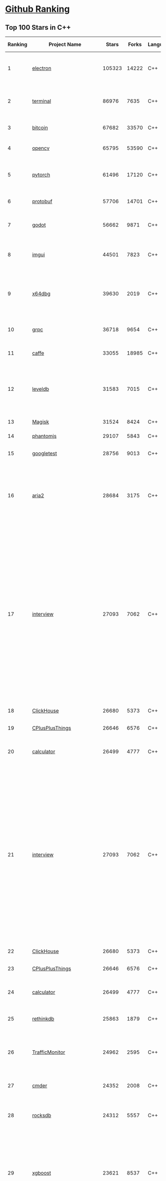 [Github Ranking](../README.md)
==========

## Top 100 Stars in C\+\+

| Ranking | Project Name | Stars | Forks | Language | Open Issues | Description | Last Commit |
| ------- | ------------ | ----- | ----- | -------- | ----------- | ----------- | ----------- |
| 1 | [electron](https://github.com/electron/electron) | 105323 | 14222 | C++ | 953 | :electron: Build cross-platform desktop apps with JavaScript, HTML, and CSS | 2023-01-09T09:02:17Z |
| 2 | [terminal](https://github.com/microsoft/terminal) | 86976 | 7635 | C++ | 1511 | The new Windows Terminal and the original Windows console host, all in the same place! | 2023-01-08T23:42:22Z |
| 3 | [bitcoin](https://github.com/bitcoin/bitcoin) | 67682 | 33570 | C++ | 422 | Bitcoin Core integration/staging tree | 2023-01-09T09:23:54Z |
| 4 | [opencv](https://github.com/opencv/opencv) | 65795 | 53590 | C++ | 2299 | Open Source Computer Vision Library | 2023-01-09T09:55:31Z |
| 5 | [pytorch](https://github.com/pytorch/pytorch) | 61496 | 17120 | C++ | 9757 | Tensors and Dynamic neural networks in Python with strong GPU acceleration | 2023-01-09T09:57:28Z |
| 6 | [protobuf](https://github.com/protocolbuffers/protobuf) | 57706 | 14701 | C++ | 636 | Protocol Buffers - Google's data interchange format | 2023-01-09T09:44:29Z |
| 7 | [godot](https://github.com/godotengine/godot) | 56662 | 9871 | C++ | 7333 | Godot Engine – Multi-platform 2D and 3D game engine | 2023-01-09T09:59:34Z |
| 8 | [imgui](https://github.com/ocornut/imgui) | 44501 | 7823 | C++ | 693 | Dear ImGui: Bloat-free Graphical User interface for C++ with minimal dependencies | 2023-01-09T09:56:28Z |
| 9 | [x64dbg](https://github.com/x64dbg/x64dbg) | 39630 | 2019 | C++ | 511 | An open-source user mode debugger for Windows. Optimized for reverse engineering and malware analysis. | 2022-12-15T11:34:02Z |
| 10 | [grpc](https://github.com/grpc/grpc) | 36718 | 9654 | C++ | 587 | The C based gRPC (C++, Python, Ruby, Objective-C, PHP, C#) | 2023-01-09T09:23:05Z |
| 11 | [caffe](https://github.com/BVLC/caffe) | 33055 | 18985 | C++ | 895 | Caffe: a fast open framework for deep learning. | 2022-12-17T16:37:53Z |
| 12 | [leveldb](https://github.com/google/leveldb) | 31583 | 7015 | C++ | 183 | LevelDB is a fast key-value storage library written at Google that provides an ordered mapping from string keys to string values. | 2023-01-06T19:16:44Z |
| 13 | [Magisk](https://github.com/topjohnwu/Magisk) | 31524 | 8424 | C++ | 27 | The Magic Mask for Android | 2023-01-08T19:17:58Z |
| 14 | [phantomjs](https://github.com/ariya/phantomjs) | 29107 | 5843 | C++ | 10 | Scriptable Headless Browser | 2022-11-26T19:43:12Z |
| 15 | [googletest](https://github.com/google/googletest) | 28756 | 9013 | C++ | 233 | GoogleTest - Google Testing and Mocking Framework | 2023-01-06T13:59:06Z |
| 16 | [aria2](https://github.com/aria2/aria2) | 28684 | 3175 | C++ | 930 | aria2 is a lightweight multi-protocol & multi-source, cross platform download utility operated in command-line. It supports HTTP/HTTPS, FTP, SFTP, BitTorrent and Metalink. | 2023-01-08T15:30:46Z |
| 17 | [interview](https://github.com/huihut/interview) | 27093 | 7062 | C++ | 12 | 📚 C/C++ 技术面试基础知识总结，包括语言、程序库、数据结构、算法、系统、网络、链接装载库等知识及面试经验、招聘、内推等信息。This repository is a summary of the basic knowledge of recruiting job seekers and beginners in the direction of C/C++ technology, including language, program library, data structure, algorithm, system, network, link loading library, interview experience, recruitment, recommendation, etc. | 2022-08-07T02:49:29Z |
| 18 | [ClickHouse](https://github.com/ClickHouse/ClickHouse) | 26680 | 5373 | C++ | 2498 | ClickHouse® is a free analytics DBMS for big data | 2023-01-09T08:34:44Z |
| 19 | [CPlusPlusThings](https://github.com/Light-City/CPlusPlusThings) | 26646 | 6576 | C++ | 1 | C++那些事 | 2023-01-03T08:34:24Z |
| 20 | [calculator](https://github.com/microsoft/calculator) | 26499 | 4777 | C++ | 270 | Windows Calculator: A simple yet powerful calculator that ships with Windows | 2023-01-05T16:26:55Z |
| 21 | [interview](https://github.com/huihut/interview) | 27093 | 7062 | C++ | 12 | 📚 C/C++ 技术面试基础知识总结，包括语言、程序库、数据结构、算法、系统、网络、链接装载库等知识及面试经验、招聘、内推等信息。This repository is a summary of the basic knowledge of recruiting job seekers and beginners in the direction of C/C++ technology, including language, program library, data structure, algorithm, system, network, link loading library, interview experience, recruitment, recommendation, etc. | 2022-08-07T02:49:29Z |
| 22 | [ClickHouse](https://github.com/ClickHouse/ClickHouse) | 26680 | 5373 | C++ | 2498 | ClickHouse® is a free analytics DBMS for big data | 2023-01-09T08:34:44Z |
| 23 | [CPlusPlusThings](https://github.com/Light-City/CPlusPlusThings) | 26646 | 6576 | C++ | 1 | C++那些事 | 2023-01-03T08:34:24Z |
| 24 | [calculator](https://github.com/microsoft/calculator) | 26499 | 4777 | C++ | 270 | Windows Calculator: A simple yet powerful calculator that ships with Windows | 2023-01-05T16:26:55Z |
| 25 | [rethinkdb](https://github.com/rethinkdb/rethinkdb) | 25863 | 1879 | C++ | 1337 | The open-source database for the realtime web. | 2022-12-28T19:34:10Z |
| 26 | [TrafficMonitor](https://github.com/zhongyang219/TrafficMonitor) | 24962 | 2595 | C++ | 780 | 这是一个用于显示当前网速、CPU及内存利用率的桌面悬浮窗软件，并支持任务栏显示，支持更换皮肤。 | 2023-01-07T16:07:07Z |
| 27 | [cmder](https://github.com/cmderdev/cmder) | 24352 | 2008 | C++ | 21 | Lovely console emulator package for Windows | 2023-01-01T13:40:47Z |
| 28 | [rocksdb](https://github.com/facebook/rocksdb) | 24312 | 5557 | C++ | 505 | A library that provides an embeddable, persistent key-value store for fast storage. | 2023-01-09T09:09:53Z |
| 29 | [xgboost](https://github.com/dmlc/xgboost) | 23621 | 8537 | C++ | 296 | Scalable, Portable and Distributed Gradient Boosting (GBDT, GBRT or GBM) Library,  for Python, R, Java, Scala, C++ and more. Runs on single machine, Hadoop, Spark, Dask, Flink and DataFlow | 2023-01-09T02:18:09Z |
| 30 | [serenity](https://github.com/SerenityOS/serenity) | 23513 | 2517 | C++ | 527 | The Serenity Operating System 🐞 | 2023-01-09T09:58:22Z |
| 31 | [yuzu](https://github.com/yuzu-emu/yuzu) | 23363 | 1969 | C++ | 1002 | Nintendo Switch Emulator | 2023-01-09T03:37:26Z |
| 32 | [ImHex](https://github.com/WerWolv/ImHex) | 23175 | 1053 | C++ | 77 | 🔍 A Hex Editor for Reverse Engineers, Programmers and people who value their retinas when working at 3 AM. | 2023-01-09T07:38:37Z |
| 33 | [mongo](https://github.com/mongodb/mongo) | 23047 | 5403 | C++ | 0 | The MongoDB Database | 2023-01-09T08:56:52Z |
| 34 | [C-Plus-Plus](https://github.com/TheAlgorithms/C-Plus-Plus) | 22757 | 6076 | C++ | 39 | Collection of various algorithms in mathematics, machine learning, computer science and physics implemented in C++ for educational purposes. | 2023-01-07T11:16:52Z |
| 35 | [apollo](https://github.com/ApolloAuto/apollo) | 22108 | 8984 | C++ | 408 | An open autonomous driving platform | 2023-01-06T02:21:30Z |
| 36 | [taichi](https://github.com/taichi-dev/taichi) | 22070 | 2147 | C++ | 634 | Productive & portable high-performance programming in Python. | 2023-01-09T09:40:15Z |
| 37 | [envoy](https://github.com/envoyproxy/envoy) | 21195 | 4068 | C++ | 1233 | Cloud-native high-performance edge/middle/service proxy | 2023-01-09T09:57:46Z |
| 38 | [DeepSpeech](https://github.com/mozilla/DeepSpeech) | 20844 | 3637 | C++ | 105 | DeepSpeech is an open source embedded (offline, on-device) speech-to-text engine which can run in real time on devices ranging from a Raspberry Pi 4 to high power GPU servers. | 2022-11-06T21:54:10Z |
| 39 | [tdesktop](https://github.com/telegramdesktop/tdesktop) | 20787 | 4333 | C++ | 733 | Telegram Desktop messaging app | 2023-01-09T02:51:48Z |
| 40 | [v8](https://github.com/v8/v8) | 20643 | 3782 | C++ | 0 | The official mirror of the V8 Git repository | 2022-12-25T20:12:04Z |
| 41 | [osquery](https://github.com/osquery/osquery) | 19874 | 2389 | C++ | 541 | SQL powered operating system instrumentation, monitoring, and analytics. | 2023-01-07T10:15:16Z |
| 42 | [flameshot](https://github.com/flameshot-org/flameshot) | 19859 | 1246 | C++ | 353 | Powerful yet simple to use screenshot software :desktop_computer: :camera_flash: | 2023-01-04T10:59:02Z |
| 43 | [aseprite](https://github.com/aseprite/aseprite) | 19798 | 1842 | C++ | 1293 | Animated sprite editor & pixel art tool (Windows, macOS, Linux) | 2023-01-06T23:19:57Z |
| 44 | [flatbuffers](https://github.com/google/flatbuffers) | 19656 | 2986 | C++ | 153 | FlatBuffers: Memory Efficient Serialization Library | 2023-01-09T03:26:44Z |
| 45 | [solidity](https://github.com/ethereum/solidity) | 19199 | 4590 | C++ | 1030 | Solidity, the Smart Contract Programming Language | 2023-01-09T02:46:54Z |
| 46 | [Proton](https://github.com/ValveSoftware/Proton) | 19150 | 853 | C++ | 3634 | Compatibility tool for Steam Play based on Wine and additional components | 2023-01-08T10:47:35Z |
| 47 | [faiss](https://github.com/facebookresearch/faiss) | 18818 | 2771 | C++ | 243 | A library for efficient similarity search and clustering of dense vectors. | 2023-01-09T08:13:38Z |
| 48 | [winget-cli](https://github.com/microsoft/winget-cli) | 18522 | 1103 | C++ | 582 | Windows Package Manager CLI (aka winget) | 2023-01-07T21:34:27Z |
| 49 | [notepad-plus-plus](https://github.com/notepad-plus-plus/notepad-plus-plus) | 18128 | 3926 | C++ | 1830 | Notepad++ official repository | 2023-01-09T08:24:03Z |
| 50 | [swoole-src](https://github.com/swoole/swoole-src) | 17685 | 3194 | C++ | 77 | 🚀 Coroutine-based concurrency library for PHP | 2023-01-06T12:09:55Z |
| 51 | [hhvm](https://github.com/facebook/hhvm) | 17514 | 3030 | C++ | 582 | A virtual machine for executing programs written in Hack. | 2023-01-09T08:33:16Z |
| 52 | [sqlitebrowser](https://github.com/sqlitebrowser/sqlitebrowser) | 17500 | 1933 | C++ | 597 | Official home of the DB Browser for SQLite (DB4S) project. Previously known as "SQLite Database Browser" and "Database Browser for SQLite". Website at:  | 2022-12-27T22:51:02Z |
| 53 | [CNTK](https://github.com/microsoft/CNTK) | 17283 | 4378 | C++ | 756 | Microsoft Cognitive Toolkit (CNTK), an open source deep-learning toolkit | 2022-09-30T05:08:36Z |
| 54 | [trojan](https://github.com/trojan-gfw/trojan) | 17020 | 2884 | C++ | 53 | An unidentifiable mechanism that helps you bypass GFW. | 2022-06-02T21:47:58Z |
| 55 | [cocos2d-x](https://github.com/cocos2d/cocos2d-x) | 16751 | 7063 | C++ | 1396 | Cocos2d-x is a suite of open-source, cross-platform, game-development tools used by millions of developers all over the world. | 2022-12-07T03:57:52Z |
| 56 | [mars](https://github.com/Tencent/mars) | 16614 | 3527 | C++ | 373 | Mars is a cross-platform network component  developed by WeChat. | 2023-01-09T02:15:54Z |
| 57 | [spdlog](https://github.com/gabime/spdlog) | 16609 | 3524 | C++ | 31 | Fast C++ logging library. | 2023-01-09T03:34:56Z |
| 58 | [leetcode](https://github.com/haoel/leetcode) | 16578 | 4801 | C++ | 22 | LeetCode Problems' Solutions  | 2022-12-30T21:28:46Z |
| 59 | [dragonfly](https://github.com/dragonflydb/dragonfly) | 16576 | 547 | C++ | 65 | A modern replacement for Redis and Memcached | 2023-01-09T10:00:15Z |
| 60 | [CnC_Remastered_Collection](https://github.com/electronicarts/CnC_Remastered_Collection) | 16399 | 4319 | C++ | 74 | None | 2022-12-08T11:20:03Z |
| 61 | [react-native-windows](https://github.com/microsoft/react-native-windows) | 15193 | 1108 | C++ | 710 | A framework for building native Windows apps with React. | 2023-01-07T15:50:34Z |
| 62 | [filament](https://github.com/google/filament) | 15120 | 1543 | C++ | 88 | Filament is a real-time physically based rendering engine for Android, iOS, Windows, Linux, macOS, and WebGL2 | 2023-01-06T21:29:09Z |
| 63 | [xbmc](https://github.com/xbmc/xbmc) | 15048 | 6058 | C++ | 560 | Kodi is an award-winning free and open source home theater/media center software and entertainment hub for digital media. With its beautiful interface and powerful skinning engine, it's available for Android, BSD, Linux, macOS, iOS, tvOS and Windows. | 2023-01-09T09:57:50Z |
| 64 | [keepassxc](https://github.com/keepassxreboot/keepassxc) | 14728 | 1158 | C++ | 583 | KeePassXC is a cross-platform community-driven port of the Windows application “Keepass Password Safe”. | 2023-01-07T21:17:34Z |
| 65 | [Arduino](https://github.com/esp8266/Arduino) | 14644 | 13004 | C++ | 253 | ESP8266 core for Arduino | 2023-01-07T18:01:56Z |
| 66 | [LightGBM](https://github.com/microsoft/LightGBM) | 14528 | 3663 | C++ | 213 | A fast, distributed, high performance gradient boosting (GBT, GBDT, GBRT, GBM or MART) framework based on decision tree algorithms, used for ranking, classification and many other machine learning tasks. | 2023-01-09T04:48:01Z |
| 67 | [Marlin](https://github.com/MarlinFirmware/Marlin) | 14257 | 17621 | C++ | 629 | Marlin is an optimized firmware for RepRap 3D printers based on the Arduino platform. \| Many commercial 3D printers come with Marlin installed. Check with your vendor if you need source code for your specific machine. | 2023-01-09T02:20:39Z |
| 68 | [incubator-brpc](https://github.com/apache/incubator-brpc) | 14249 | 3585 | C++ | 320 | brpc is an Industrial-grade RPC framework using C++ Language, which is often used in high performance system such as Search, Storage, Machine learning, Advertisement, Recommendation etc. "brpc" means "better RPC". | 2023-01-09T08:23:00Z |
| 69 | [dogecoin](https://github.com/dogecoin/dogecoin) | 14242 | 2640 | C++ | 134 | very currency | 2023-01-08T22:33:04Z |
| 70 | [AirSim](https://github.com/microsoft/AirSim) | 13823 | 3965 | C++ | 561 | Open source simulator for autonomous vehicles built on Unreal Engine / Unity, from Microsoft AI & Research | 2022-12-26T14:40:42Z |
| 71 | [Sourcetrail](https://github.com/CoatiSoftware/Sourcetrail) | 13174 | 1142 | C++ | 356 | Sourcetrail - free and open-source interactive source explorer | 2021-12-13T18:24:17Z |
| 72 | [wkhtmltopdf](https://github.com/wkhtmltopdf/wkhtmltopdf) | 12964 | 1655 | C++ | 1332 | Convert HTML to PDF using Webkit (QtWebKit) | 2022-11-22T10:32:12Z |
| 73 | [FreeCAD](https://github.com/FreeCAD/FreeCAD) | 12927 | 3058 | C++ | 780 | This is the official source code of FreeCAD, a free and opensource multiplatform 3D parametric modeler. | 2023-01-09T02:37:46Z |
| 74 | [tink](https://github.com/google/tink) | 12919 | 1171 | C++ | 101 | Tink is a multi-language, cross-platform, open source library that provides cryptographic APIs that are secure, easy to use correctly, and hard(er) to misuse. | 2023-01-08T01:59:24Z |
| 75 | [BackgroundMusic](https://github.com/kyleneideck/BackgroundMusic) | 12809 | 610 | C++ | 411 | Background Music, a macOS audio utility: automatically pause your music, set individual apps' volumes and record system audio. | 2022-11-27T05:01:20Z |
| 76 | [arangodb](https://github.com/arangodb/arangodb) | 12770 | 800 | C++ | 665 | 🥑 ArangoDB is a native multi-model database with flexible data models for documents, graphs, and key-values. Build high performance applications using a convenient SQL-like query language or JavaScript extensions. | 2023-01-09T09:12:03Z |
| 77 | [guetzli](https://github.com/google/guetzli) | 12767 | 1021 | C++ | 104 | Perceptual JPEG encoder | 2022-01-03T07:53:09Z |
| 78 | [rapidjson](https://github.com/Tencent/rapidjson) | 12654 | 3303 | C++ | 561 | A fast JSON parser/generator for C++ with both SAX/DOM style API | 2023-01-08T13:10:02Z |
| 79 | [bgfx](https://github.com/bkaradzic/bgfx) | 12566 | 1754 | C++ | 269 | Cross-platform, graphics API agnostic, "Bring Your Own Engine/Framework" style rendering library. | 2023-01-07T17:07:16Z |
| 80 | [smartknob](https://github.com/scottbez1/smartknob) | 12219 | 737 | C++ | 27 | Haptic input knob with software-defined endstops and virtual detents | 2022-12-12T03:53:02Z |
| 81 | [cosmos](https://github.com/OpenGenus/cosmos) | 13299 | 3617 | C++ | 1020 | Hacktoberfest 2022 \| World's largest Contributor driven code dataset \| Used in Quark Search Engine, @OpenGenus IQ, OpenGenus Visual Project | 2022-12-06T20:09:22Z |
| 82 | [USTC-Course](https://github.com/USTC-Resource/USTC-Course) | 13175 | 3449 | C++ | 0 | :heart:中国科学技术大学课程资源 | 2022-07-04T13:12:06Z |
| 83 | [Sourcetrail](https://github.com/CoatiSoftware/Sourcetrail) | 13174 | 1142 | C++ | 356 | Sourcetrail - free and open-source interactive source explorer | 2021-12-13T18:24:17Z |
| 84 | [FreeCAD](https://github.com/FreeCAD/FreeCAD) | 12927 | 3058 | C++ | 780 | This is the official source code of FreeCAD, a free and opensource multiplatform 3D parametric modeler. | 2023-01-09T02:37:46Z |
| 85 | [tink](https://github.com/google/tink) | 12919 | 1171 | C++ | 101 | Tink is a multi-language, cross-platform, open source library that provides cryptographic APIs that are secure, easy to use correctly, and hard(er) to misuse. | 2023-01-08T01:59:24Z |
| 86 | [arangodb](https://github.com/arangodb/arangodb) | 12770 | 800 | C++ | 665 | 🥑 ArangoDB is a native multi-model database with flexible data models for documents, graphs, and key-values. Build high performance applications using a convenient SQL-like query language or JavaScript extensions. | 2023-01-09T09:12:03Z |
| 87 | [guetzli](https://github.com/google/guetzli) | 12767 | 1021 | C++ | 104 | Perceptual JPEG encoder | 2022-01-03T07:53:09Z |
| 88 | [cutter](https://github.com/rizinorg/cutter) | 12435 | 984 | C++ | 439 | Free and Open Source Reverse Engineering Platform powered by rizin | 2023-01-09T04:11:37Z |
| 89 | [muduo](https://github.com/chenshuo/muduo) | 12429 | 4839 | C++ | 24 | Event-driven network library for multi-threaded Linux server in C++11 | 2023-01-08T07:50:41Z |
| 90 | [smartknob](https://github.com/scottbez1/smartknob) | 12219 | 737 | C++ | 27 | Haptic input knob with software-defined endstops and virtual detents | 2022-12-12T03:53:02Z |
| 91 | [rpcs3](https://github.com/RPCS3/rpcs3) | 12104 | 1726 | C++ | 733 | PS3 emulator/debugger | 2023-01-09T09:59:20Z |
| 92 | [pybind11](https://github.com/pybind/pybind11) | 12058 | 1746 | C++ | 423 | Seamless operability between C++11 and Python | 2023-01-04T07:31:52Z |
| 93 | [typesense](https://github.com/typesense/typesense) | 12047 | 352 | C++ | 237 | Open Source alternative to Algolia and an Easier-to-Use alternative to ElasticSearch ⚡ 🔍 ✨ Fast, typo tolerant, in-memory fuzzy Search Engine for building delightful search experiences | 2023-01-09T08:02:32Z |
| 94 | [foundationdb](https://github.com/apple/foundationdb) | 11984 | 1182 | C++ | 727 | FoundationDB - the open source, distributed, transactional key-value store | 2023-01-09T05:09:45Z |
| 95 | [polybar](https://github.com/polybar/polybar) | 11918 | 589 | C++ | 154 | A fast and easy-to-use status bar | 2023-01-05T21:11:08Z |
| 96 | [IoT-For-Beginners](https://github.com/microsoft/IoT-For-Beginners) | 11535 | 1553 | C++ | 28 | 12 Weeks, 24 Lessons, IoT for All! | 2023-01-08T08:36:58Z |
| 97 | [abseil-cpp](https://github.com/abseil/abseil-cpp) | 11526 | 2163 | C++ | 119 | Abseil Common Libraries (C++) | 2023-01-07T17:59:34Z |
| 98 | [skyline](https://github.com/skyline-emu/skyline) | 11478 | 1503 | C++ | 37 | Run Nintendo Switch homebrew & games on your Android device! | 2023-01-08T21:35:40Z |
| 99 | [watchman](https://github.com/facebook/watchman) | 11432 | 938 | C++ | 133 | Watches files and records, or triggers actions, when they change.  | 2023-01-09T08:04:13Z |
| 100 | [ceph](https://github.com/ceph/ceph) | 11395 | 5238 | C++ | 0 | Ceph is a distributed object, block, and file storage platform  | 2023-01-09T08:59:25Z |

